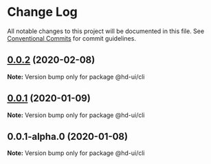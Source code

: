 # Change Log

All notable changes to this project will be documented in this file.
See [Conventional Commits](https://conventionalcommits.org) for commit guidelines.

## [0.0.2](https://github.com/hd-ui/hd-ui/compare/@hd-ui/cli@0.0.1...@hd-ui/cli@0.0.2) (2020-02-08)

**Note:** Version bump only for package @hd-ui/cli





## [0.0.1](https://github.com/hd-ui/hd-ui/compare/@hd-ui/cli@0.0.1-alpha.0...@hd-ui/cli@0.0.1) (2020-01-09)

**Note:** Version bump only for package @hd-ui/cli





## 0.0.1-alpha.0 (2020-01-08)

**Note:** Version bump only for package @hd-ui/cli
